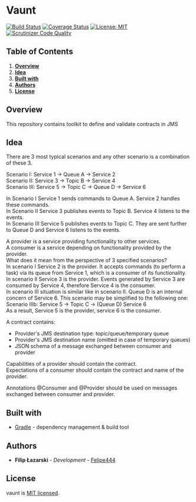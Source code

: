 # Vaunt

[![Build Status](https://travis-ci.org/HLTech/vaunt.svg?branch=master)](https://travis-ci.org/HLTech/vaunt)
[![Coverage Status](https://coveralls.io/repos/github/HLTech/vaunt/badge.svg?branch=master)](https://coveralls.io/github/HLTech/vaunt?branch=master)
[![License: MIT](https://img.shields.io/badge/License-MIT-green.svg)](https://opensource.org/licenses/MIT)
[![Scrutinizer Code Quality](https://scrutinizer-ci.com/g/HLTech/vaunt/badges/quality-score.png?b=master)](https://scrutinizer-ci.com/g/HLTech/vaunt/?branch=master)

## Table of Contents
1. [**Overview**](#Overview)
2. [**Idea**](#Idea)
3. [**Built with**](#BuiltWith)
4. [**Authors**](#Authors)
5. [**License**](#License)

## Overview <a name="Overview"></a>

This repository contains toolkit to define and validate contracts in JMS

## Idea <a name="Idea"></a>

There are 3 most typical scenarios and any other scenario is a combination of these 3.


Scenario I:    Service 1 -> Queue A -> Service 2  
Scenario II:   Service 3 -> Topic B -> Service 4  
Scenario III:  Service 5 -> Topic C -> Queue D -> Service 6  

In Scenario I Service 1 sends commands to Queue A. Service 2 handles these commands.  
In Scenario II Service 3 publishes events to Topic B. Service 4 listens to the events.  
In Scenario III Service 5 publishes events to Topic C. They are sent further to Queue D and Service 6 listens to the events. 

A provider is a service providing functionality to other services.  
A consumer is a service depending on functionality provided by the provider.  
What does it mean from the perspective of 3 specified scenarios?  
In scenario I Service 2 is the provider. It accepts commands (to perform a task) via its queue from Service 1, which is a consumer of its functionality.  
In scenario II Service 3 is the provider. Events generated by Service 3 are consumed by Service 4, therefore Service 4 is the consumer.  
In scenario III situation is similar like in scenario II. Queue D is an internal concern of Service 6. This scenario may be simplified to the following one:  
Scenario IIIb: Service 5 -> Topic C -> (Queue D) Service 6  
As a result, Service 5 is the provider, service 6 is the consumer.

A contract contains:
* Provider's JMS destination type: topic/queue/temporary queue
* Provider's JMS destination name (omitted in case of temporary queues)
* JSON schema of a message exchanged between consumer and provider

Capabilities of a provider should contain the contract.  
Expectations of a consumer should contain the contract and name of the provider.

Annotations @Consumer and @Provider should be used on messages exchanged between consumer and provider.



## Built with <a name="BuiltWith"></a>

* [Gradle](https://gradle.org/) - dependency management & build tool

## Authors <a name="Authors"></a>

* **Filip Łazarski** - *Development* - [Felipe444](https://github.com/Felipe444)

## License <a name="License"></a>

vaunt is [MIT licensed](./LICENSE).
